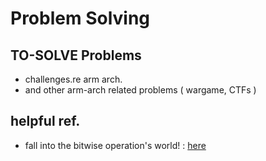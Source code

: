 # Problem Solving

## TO-SOLVE Problems
- challenges.re arm arch.
- and other arm-arch related problems ( wargame, CTFs )

## helpful ref.

- fall into the bitwise operation's world! : [here](https://graphics.stanford.edu/~seander/bithacks.html)
